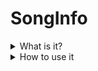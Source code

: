 # SongInfo

<details>
<summary>What is it?</summary>
Song Info is a module script inside of modules that you would use to change the appearance of the mod selection UI.

This is where you would add the credits for the mod.

There is also a background you can change and it could have a variety of designs. (Custom made as well)
![image_2023-08-22_155521980](https://github.com/Piper0007/YAFN-Banana-Edition/assets/110263550/24346082-93d2-4e12-99fe-1495803f5f04)

You can also change the font, transparency, text size, text stroke color, text color, and everything else that can be changed about a text label. 
</details>

<details>
<summary>How to use it</summary>
You will find this module inside of ReplicatedStorage>Modules>SongInfo. 

The first thing you could change is "Mod Order" this arranges all the mods in a specific order. However, this is not required and auto sorts.

Next each mod listed will have a specifc format that it follows, and it should look like this:
![image_2023-08-22_160237343](https://github.com/Piper0007/YAFN-Banana-Edition/assets/110263550/fb6ac533-ed8e-46f1-962e-0e7d569c6760)

Where it says "Vs. FNAF 2" is the name of the mod.
On the same line of "Description" is where you would add the list of people who made the mod.

SongOrder is the order in which the songs will be displayed.

If you make part that starts with "OBJPR_" and after the underscore you add the Text Label property and then set it to equal to that value.
Example:
```
["OBJPR_Font"] = Enum.Font.Arial;
```
This would change the font of the mod text.

Another one to note is "BGImage" which stands for Background Image.

If you want to make your custom Background Images you need to make an image that is (45, 45) pixels and should look similar to a texture image just like this:

![Circles](https://github.com/Piper0007/YAFN-Banana-Edition/assets/110263550/8f3a2c7a-2bae-4cf8-b613-ffccf9a43638)
</details>
